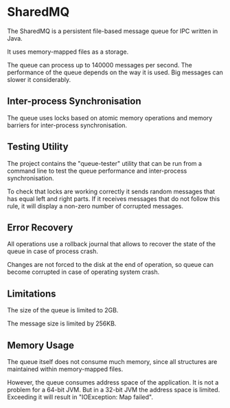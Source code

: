 # SharedMQ

The SharedMQ is a persistent file-based message queue for IPC written in Java.

It uses memory-mapped files as a storage.

The queue can process up to 140000 messages per second.
The performance of the queue depends on the way it is used.
Big messages can slower it considerably.

## Inter-process Synchronisation

The queue uses locks based on atomic memory operations and memory barriers for inter-process synchronisation.

## Testing Utility

The project contains the "queue-tester" utility that can be run from a command line to test the queue performance and inter-process synchronisation.

To check that locks are working correctly it sends random messages that has equal left and right parts. If it receives messages that do not follow this rule, it will display a non-zero number of corrupted messages. 

## Error Recovery

All operations use a rollback journal that allows to recover the state of the queue in case of process crash.

Changes are not forced to the disk at the end of operation, so queue can become corrupted in case of operating system crash. 

## Limitations

The size of the queue is limited to 2GB.

The message size is limited by 256KB.

## Memory Usage

The queue itself does not consume much memory, since all structures are maintained within memory-mapped files.

However, the queue consumes address space of the application.
It is not a problem for a 64-bit JVM.
But in a 32-bit JVM the address space is limited.
Exceeding it will result in "IOException: Map failed".

